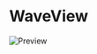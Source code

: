 # WaveView

![Preview](https://cloud.githubusercontent.com/assets/11238815/15624113/9a59ac36-24a9-11e6-8e05-4041b45e7a1f.gif)
